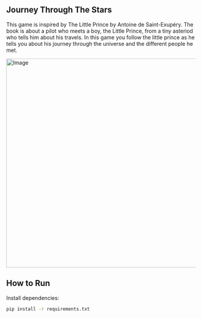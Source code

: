 ## Journey Through The Stars

This game is inspired by The Little Prince
by Antoine de Saint-Exupéry. The book is about 
a pilot who meets a boy, the Little Prince, from
a tiny asteriod who tells him about his travels.
In this game you follow the little prince as he 
tells you about his journey through the universe 
and the different people he met.

<img width="795" height="554" alt="Image" src="https://github.com/user-attachments/assets/c62cb45a-5e6c-4c04-9dee-9a0c74751b17" />

## How to Run

Install dependencies:

```bash
pip install -r requirements.txt
